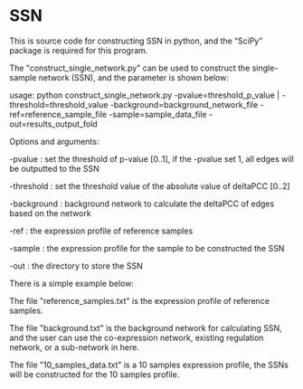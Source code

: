 # SSN
This is source code for constructing SSN in python, and the “SciPy” package is required for this program.

The "construct_single_network.py" can be used to construct the single-sample network (SSN), and the parameter is shown below:

usage: python construct_single_network.py -pvalue=threshold_p_value | -threshold=threshold_value -background=background_network_file -ref=reference_sample_file  -sample=sample_data_file -out=results_output_fold

Options and arguments:

-pvalue : set the threshold of p-value [0..1], if the -pvalue set 1, all edges will be outputted to the SSN

-threshold : set the threshold value of the absolute value of deltaPCC [0..2]

-background : background network to calculate the deltaPCC of edges based on the network

-ref : the expression profile of reference samples

-sample : the expression profile for the sample to be constructed the SSN

-out : the directory to store the SSN



There is a simple example below: 

The file "reference_samples.txt" is the expression profile of reference samples.

The file "background.txt" is the background network for calculating SSN, and the user can use the co-expression network, existing regulation network, or a sub-network in here.

The file "10_samples_data.txt" is a 10 samples expression profile, the SSNs will be constructed for the 10 samples profile.


To construct the SSN for the 10 samples, and the results will be put in "target" directory:

python construct_single_network.py -ref=reference_samples.txt -background=background.txt -sample=10_samples_data.txt -pvalue=0.01 -out=target

or 

python construct_single_network.py -ref=reference_samples.txt -background=background.txt -sample=10_samples_data.txt -threshold=0.5 -out=target


